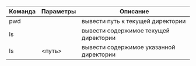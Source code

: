 | Команда | Параметры | Описание |
| ------- | --------- | -------- |
| pwd | | вывести путь к текущей директории  |
| ls  |  | вывести содержимое текущей директории  |
| ls  | <путь>  | вывести содержимое указанной директории
